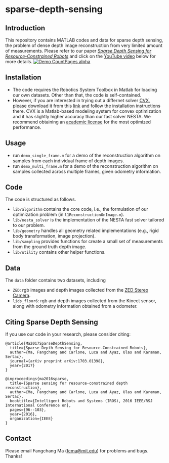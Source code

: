 sparse-depth-sensing
==============

## Introduction
This repository contains MATLAB codes and data for sparse depth sensing, the problem of dense depth image reconstruction from very limited amount of measurements. Please refer to our paper [*Sparse Depth Sensing for Resource-Constrained Robots*](https://arxiv.org/abs/1703.01398) and click on the [YouTube video](https://www.youtube.com/watch?v=vE56akCGeJQ) below for more details.
[![Demo CountPages alpha](https://j.gifs.com/k5N49X.gif)](https://www.youtube.com/watch?v=vE56akCGeJQ)

## Installation
 - The code requires the Robotics System Toolbox in Matlab for loading our own datasets. Other than that, the code is self-contained. 
 - However, if you are interested in trying out a differnet solver [CVX](http://cvxr.com/cvx/), please download it from this [link](http://cvxr.com/cvx/download/) and follow the installation instructions there. CVX is a Matlab-based modeling system for convex optimization and it has slightly higher accuracy than our fast solver NESTA. We recommend obtaining an [academic license](http://cvxr.com/cvx/academic/) for the most optimized performance.

## Usage
 - run `demo_single_frame.m` for a demo of the reconstruction algorithm on samples from each individual frame of depth images.
 - run `demo_multi_frame.m` for a demo of the reconstruction algorithm on samples collected across multiple frames, given odometry information.

## Code
The code is structured as follows.
 - `lib/algorithm` contains the core code, i.e., the formulation of our optimization problem (in `l1ReconstructionOnImage.m`).
 - `lib/nesta_solver` is the implementation of the NESTA fast solver tailored to our problem.
 - `lib/geometry` handles all geometry related implementations (e.g., rigid body transformation, image projection).
 - `lib/sampling` provides functions for create a small set of measurements from the ground truth depth image.
 - `lib/utility` contains other helper functions.

## Data
The `data` folder contains two datasets, including
 - `ZED`: rgb images and depth images collected from the [ZED Stereo Camera](https://www.stereolabs.com/).
 - `lids_floor6`: rgb and depth images collected from the Kinect sensor, along with odometry information obtained from a odometer.

## Citing Sparse Depth Sensing

If you use our code in your research, please consider citing:

	@article{Ma2017SparseDepthSensing,
	  title={Sparse Depth Sensing for Resource-Constrained Robots},
	  author={Ma, Fangchang and Carlone, Luca and Ayaz, Ulas and Karaman, Sertac},
	  journal={arXiv preprint arXiv:1703.01398},
	  year={2017}
	}

	@inproceedings{ma2016sparse,
	  title={Sparse sensing for resource-constrained depth reconstruction},
	  author={Ma, Fangchang and Carlone, Luca and Ayaz, Ulas and Karaman, Sertac},
	  booktitle={Intelligent Robots and Systems (IROS), 2016 IEEE/RSJ International Conference on},
	  pages={96--103},
	  year={2016},
	  organization={IEEE}
	}

## Contact

Please email Fangchang Ma (fcma@mit.edu) for problems and bugs. Thanks!
